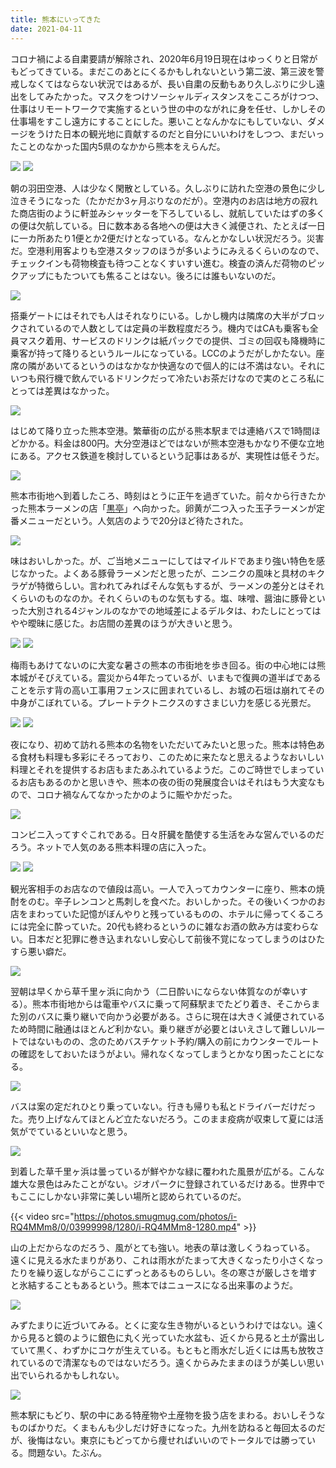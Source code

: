 ```yaml
---
title: 熊本にいってきた
date: 2021-04-11
---
```


コロナ禍による自粛要請が解除され、2020年6月19日現在はゆっくりと日常がもどってきている。まだこのあとにくるかもしれないという第二波、第三波を警戒しなくてはならない状況ではあるが、長い自粛の反動もあり久しぶりに少し遠出をしてみたかった。マスクをつけソーシャルディスタンスをこころがけつつ、仕事はリモートワークで実施するという世の中のながれに身を任せ、しかしその仕事場をすこし遠方にすることにした。悪いことなんかなにもしていない、ダメージをうけた日本の観光地に貢献するのだと自分にいいわけをしつつ、まだいったことのなかった国内5県のなかから熊本をえらんだ。

![](https://photos.smugmug.com/photos/i-DhQCqp7/0/922c8153/X2/i-DhQCqp7-X2.jpg)
![](https://photos.smugmug.com/photos/i-BQcDHtr/0/32ac29fe/X2/i-BQcDHtr-X2.jpg)

朝の羽田空港、人は少なく閑散としている。久しぶりに訪れた空港の景色に少し泣きそうになった（たかだか3ヶ月ぶりなのだが）。空港内のお店は地方の寂れた商店街のように軒並みシャッターを下ろしているし、就航していたはずの多くの便は欠航している。日に数本ある各地への便は大きく減便され、たとえば一日に一カ所あたり1便とか2便だけとなっている。なんとかなしい状況だろう。災害だ。空港利用客よりも空港スタッフのほうが多いようにみえるくらいのなので、チェックインも荷物検査も待つことなくすいすい進む。検査の済んだ荷物のピックアップにもたついても焦ることはない。後ろには誰もいないのだ。

![](https://photos.smugmug.com/photos/i-nrrnwJ4/0/6318ac55/X2/i-nrrnwJ4-X2.jpg)

搭乗ゲートにはそれでも人はそれなりにいる。しかし機内は隣席の大半がブロックされているので人数としては定員の半数程度だろう。機内ではCAも乗客も全員マスク着用、サービスのドリンクは紙パックでの提供、ゴミの回収も降機時に乗客が持って降りるというルールになっている。LCCのようだがしかたない。座席の隣があいてるというのはなかなか快適なので個人的には不満はない。それにいつも飛行機で飲んでいるドリンクだって冷たいお茶だけなので実のところ私にとっては差異はなかった。

![](https://photos.smugmug.com/photos/i-F8Qh6xJ/0/aee96dbb/X2/i-F8Qh6xJ-X2.jpg)

はじめて降り立った熊本空港。繁華街の広がる熊本駅までは連絡バスで1時間ほどかかる。料金は800円。大分空港ほどではないが熊本空港もかなり不便な立地にある。アクセス鉄道を検討しているという記事はあるが、実現性は低そうだ。

![](https://photos.smugmug.com/photos/i-LJPwxN2/0/018b235e/X2/i-LJPwxN2-X2.jpg)

熊本市街地へ到着したころ、時刻はとうに正午を過ぎていた。前々から行きたかった熊本ラーメンの店「[黒亭](https://www.kokutei.co.jp/menu/)」へ向かった。卵黄が二つ入った玉子ラーメンが定番メニューだという。人気店のようで20分ほど待たされた。

![](https://photos.smugmug.com/photos/i-NGjZCNz/0/e02e6a43/X2/i-NGjZCNz-X2.jpg)

味はおいしかった。が、ご当地メニューにしてはマイルドであまり強い特色を感じなかった。よくある豚骨ラーメンだと思ったが、ニンニクの風味と具材のキクラゲが特徴らしい。言われてみればそんな気もするが、ラーメンの差分とはそれくらいのものなのか。それくらいのものな気もする。塩、味噌、醤油に豚骨といった大別される4ジャンルのなかでの地域差によるデルタは、わたしにとってはやや曖昧に感じた。お店間の差異のほうが大きいと思う。

![](https://photos.smugmug.com/photos/i-krL9WGv/0/69faa754/X2/i-krL9WGv-X2.jpg)
![](https://photos.smugmug.com/photos/i-Phx9C9M/0/38ca0920/X2/i-Phx9C9M-X2.jpg)

梅雨もあけてないのに大変な暑さの熊本の市街地を歩き回る。街の中心地には熊本城がそびえている。震災から4年たっているが、いまもで復興の道半ばであることを示す背の高い工事用フェンスに囲まれているし、お城の石垣は崩れてその中身がこぼれている。プレートテクトニクスのすさまじい力を感じる光景だ。

![](https://photos.smugmug.com/photos/i-27Dsvx8/0/abbac902/X2/i-27Dsvx8-X2.jpg)
![](https://photos.smugmug.com/photos/i-zvprxF8/0/5ad9d11a/X2/i-zvprxF8-X2.jpg)

夜になり、初めて訪れる熊本の名物をいただいてみたいと思った。熊本は特色ある食材も料理も多彩にそろっており、このために来たなと思えるようなおいしい料理とそれを提供するお店もまたあふれているようだ。このご時世でしまっているお店もあるのかと思いきや、熊本の夜の街の発展度合いはそれはもう大変なもので、コロナ禍なんてなかったかのように賑やかだった。

![](https://photos.smugmug.com/photos/i-Ttd7FXN/0/169003e5/X2/i-Ttd7FXN-X2.jpg)

コンビニ入ってすぐこれである。日々肝臓を酷使する生活をみな営んでいるのだろう。ネットで人気のある熊本料理の店に入った。

![](https://photos.smugmug.com/photos/i-6XZtxms/0/0fb41e60/X2/i-6XZtxms-X2.jpg)
![](https://photos.smugmug.com/photos/i-GDT3kNF/0/1264e423/X2/i-GDT3kNF-X2.jpg)

観光客相手のお店なので値段は高い。一人で入ってカウンターに座り、熊本の焼酎をのむ。辛子レンコンと馬刺しを食べた。おいしかった。その後いくつかのお店をまわっていた記憶がぼんやりと残っているものの、ホテルに帰ってくるころには完全に酔っていた。20代も終わるというのに雑なお酒の飲み方は変わらない。日本だと犯罪に巻き込まれないし安心して前後不覚になってしまうのはひたすら悪い癖だ。

![](https://photos.smugmug.com/photos/i-GrJwmf4/0/ea28e4cb/X2/i-GrJwmf4-X2.jpg)

翌朝は早くから草千里ヶ浜に向かう（二日酔いにならない体質なのが幸いする）。熊本市街地からは電車やバスに乗って阿蘇駅までたどり着き、そこからまた別のバスに乗り継いで向かう必要がある。さらに現在は大きく減便されているため時間に融通はほとんど利かない。乗り継ぎが必要とはいえさして難しいルートではないものの、念のためバスチケット予約/購入の前にカウンターでルートの確認をしておいたほうがよい。帰れなくなってしまうとかなり困ったことになる。

![](https://photos.smugmug.com/photos/i-T54zt7g/0/bdfda83c/S/i-T54zt7g-S.jpg)

バスは案の定だれひとり乗っていない。行きも帰りも私とドライバーだけだった。売り上げなんてほとんど立たないだろう。このまま疫病が収束して夏には活気がでているといいなと思う。

![](https://photos.smugmug.com/photos/i-t3RZwXF/0/60b3b360/X2/i-t3RZwXF-X2.jpg)

到着した草千里ヶ浜は曇っているが鮮やかな緑に覆われた風景が広がる。こんな雄大な景色はみたことがない。ジオパークに登録されているだけある。世界中でもここにしかない非常に美しい場所と認められているのだ。

{{< video src="https://photos.smugmug.com/photos/i-RQ4MMm8/0/03999998/1280/i-RQ4MMm8-1280.mp4" >}}

山の上だからなのだろう、風がとても強い。地表の草は激しくうねっている。
遠くに見える水たまりがあり、これは雨水がたまって大きくなったり小さくなったりを繰り返しながらここにずっとあるものらしい。冬の寒さが厳しさを増すと氷結することもあるという。熊本ではニュースになる出来事のようだ。

![](https://photos.smugmug.com/photos/i-p9Jg84D/0/539ecf32/X2/i-p9Jg84D-X2.jpg)

みずたまりに近づいてみる。とくに変な生き物がいるというわけではない。遠くから見ると鏡のように銀色に丸く光っていた水盆も、近くから見ると土が露出していて黒く、わずかにコケが生えている。もともと雨水だし近くには馬も放牧されているので清潔なものではないだろう。遠くからみたままのほうが美しい思い出でいられるかもしれない。

![](https://photos.smugmug.com/photos/i-rg824wn/0/0ecf5d20/X2/i-rg824wn-X2.jpg)

熊本駅にもどり、駅の中にある特産物や土産物を扱う店をまわる。おいしそうなものばかりだ。くまもんも少しだけ好きになった。九州を訪ねると毎回太るのだが、後悔はない。東京にもどってから痩せればいいのでトータルでは勝っている。問題ない。たぶん。
